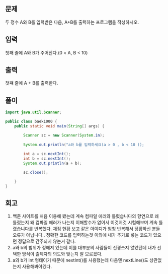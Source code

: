 

## 문제
두 정수  A와 B를 입력받은 다음, A+B를 출력하는 프로그램을 작성하시오.

## 입력
첫째 줄에 A와 B가 주어진다.(0 < A, B < 10)

## 출력
첫쨰 줄에 A + B를 출력한다.

## 풀이
```java
import java.util.Scanner;

public class baek1000 {
    public static void main(String[] args) {

        Scanner sc = new Scanner(System.in);
       
        System.out.println("a와 b를 입력하세요(a > 0 , b < 10 ));
       
        int a = sc.nextInt();
        int b = sc.nextInt();
        System.out.println(a + b);

        sc.close();

    }
}
```

## 회고

1. 백준 사이트를 처음 이용해 봤는데 계속 컴파일 에러와 틀렸습니다의 향연으로 왜 틀렸는지 왜 컴파일 에러가 나는지 이해할수가 없어서 이것저것 시험해보며 계속 틀렸습니다를 반복했다. 채점 현황 보고 같은 아이디가 엄청 반복해서 당황하신 분들 오류가 아닙니다.. 정확한 코드를 입력하는것 이외에 내가 추가로 넣는 코드가 있으면 정답으로 간주되지 않는거 같다.
2. a와 b의 범위가 정해져 있는데 이를 대부분의 사람들이 신경쓰지 않았던데 내가 선택한 방식이 출제자의 의도와 맞는지 잘 모르겠다.
3. a와 b가 int 형태이기 때문에 nextInt()를 사용했는데 다음엔 nextLine()도 상관없는지 사용해봐야겠다.
